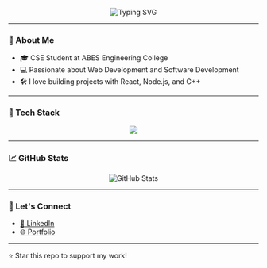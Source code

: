 <!-- Typing animation header -->
<p align="center">
  <img src="https://readme-typing-svg.herokuapp.com?font=Fira+Code&size=24&duration=3000&pause=1000&center=true&vCenter=true&multiline=true&width=800&height=100&lines=Hi+%F0%9F%91%8B%2C+I'm+Prasoon+Kumar+Sharma!;Web+Developer+%7C+Programmer+%7C+Tech+Lover;Welcome+to+my+GitHub+Profile+%F0%9F%92%BB" alt="Typing SVG" />
</p>

---

### 🚀 About Me

- 🎓 CSE Student at ABES Engineering College  
- 💻 Passionate about Web Development and Software Development  
- 🛠️ I love building projects with React, Node.js, and C++

---

### 🧰 Tech Stack

<p align="center">
  <img src="https://skillicons.dev/icons?i=html,css,js,react,nodejs,mongodb,cpp,python,git,github,vscode" />
</p>

---

### 📈 GitHub Stats

<p align="center">
  <img src="https://github-readme-stats.vercel.app/api?username=prasoonsharma9&show_icons=true&theme=tokyonight" alt="GitHub Stats" />
</p>

---

### 🔗 Let's Connect

- [🔗 LinkedIn](https://www.linkedin.com/in/yourprofile)  
- [🌐 Portfolio](https://yourportfolio.com)

---

⭐️ Star this repo to support my work!
